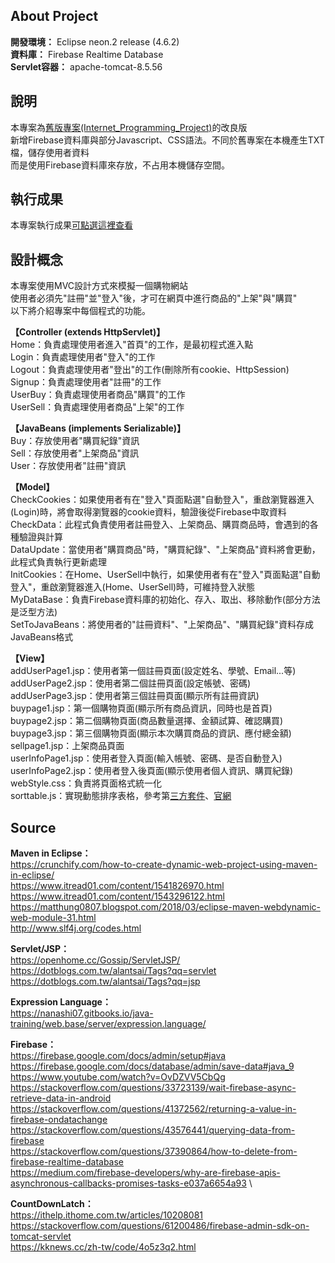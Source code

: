 About Project
---
**開發環境：** Eclipse neon.2 release (4.6.2) \
**資料庫：** Firebase Realtime Database \
**Servlet容器：** apache-tomcat-8.5.56

說明
---
本專案為[舊版專案(Internet_Programming_Project)](https://github.com/kikihayashi/Internet_Programming_Project)的改良版 \
新增Firebase資料庫與部分Javascript、CSS語法。不同於舊專案在本機產生TXT檔，儲存使用者資料 \
而是使用Firebase資料庫來存放，不占用本機儲存空間。

執行成果
---
本專案執行成果[可點選這裡查看](https://drive.google.com/file/d/1fH4EER6vM-MO9XTmcc3zmswce-USgTre/view?usp=sharing)

設計概念
---
本專案使用MVC設計方式來模擬一個購物網站 \
使用者必須先"註冊"並"登入"後，才可在網頁中進行商品的"上架"與"購買" \
以下將介紹專案中每個程式的功能。

**【Controller (extends HttpServlet)】**\
Home：負責處理使用者進入"首頁"的工作，是最初程式進入點 \
Login：負責處理使用者"登入"的工作 \
Logout：負責處理使用者"登出"的工作(刪除所有cookie、HttpSession) \
Signup：負責處理使用者"註冊"的工作 \
UserBuy：負責處理使用者商品"購買"的工作 \
UserSell：負責處理使用者商品"上架"的工作

**【JavaBeans (implements Serializable)】**\
Buy：存放使用者"購買紀錄"資訊 \
Sell：存放使用者"上架商品"資訊 \
User：存放使用者"註冊"資訊

**【Model】**\
CheckCookies：如果使用者有在"登入"頁面點選"自動登入"，重啟瀏覽器進入(Login)時，將會取得瀏覽器的cookie資料，驗證後從Firebase中取資料 \
CheckData：此程式負責使用者註冊登入、上架商品、購買商品時，會遇到的各種驗證與計算 \
DataUpdate：當使用者"購買商品"時，"購買紀錄"、"上架商品"資料將會更動，此程式負責執行更新處理 \
InitCookies：在Home、UserSell中執行，如果使用者有在"登入"頁面點選"自動登入"，重啟瀏覽器進入(Home、UserSell)時，可維持登入狀態 \
MyDataBase：負責Firebase資料庫的初始化、存入、取出、移除動作(部分方法是泛型方法) \
SetToJavaBeans：將使用者的"註冊資料"、"上架商品"、"購買紀錄"資料存成JavaBeans格式

**【View】**\
addUserPage1.jsp：使用者第一個註冊頁面(設定姓名、學號、Email...等) \
addUserPage2.jsp：使用者第二個註冊頁面(設定帳號、密碼) \
addUserPage3.jsp：使用者第三個註冊頁面(顯示所有註冊資訊) \
buypage1.jsp：第一個購物頁面(顯示所有商品資訊，同時也是首頁) \
buypage2.jsp：第二個購物頁面(商品數量選擇、金額試算、確認購買) \
buypage3.jsp：第三個購物頁面(顯示本次購買商品的資訊、應付總金額) \
sellpage1.jsp：上架商品頁面 \
userInfoPage1.jsp：使用者登入頁面(輸入帳號、密碼、是否自動登入) \
userInfoPage2.jsp：使用者登入後頁面(顯示使用者個人資訊、購買紀錄) \
webStyle.css：負責將頁面格式統一化 \
sorttable.js：實現動態排序表格，參考第[三方套件](https://blog.xuite.net/abc4561111172/blog/27510293-%E4%B8%8D%E7%94%A8%E5%AF%AB%E7%A8%8B%E5%BC%8F%E5%B0%B1%E5%8F%AF%E4%BB%A5%E7%B7%9A%E4%B8%8A%E5%8B%95%E6%85%8B%E6%8E%92%E5%BA%8F%E8%A1%A8%E6%A0%BC%EF%BC%81)、[官網](http://www.kryogenix.org/code/browser/sorttable/)

Source
---
**Maven in Eclipse：**\
https://crunchify.com/how-to-create-dynamic-web-project-using-maven-in-eclipse/ \
https://www.itread01.com/content/1541826970.html \
https://www.itread01.com/content/1543296122.html \
https://matthung0807.blogspot.com/2018/03/eclipse-maven-webdynamic-web-module-31.html \
http://www.slf4j.org/codes.html 

**Servlet/JSP：**\
https://openhome.cc/Gossip/ServletJSP/ \
https://dotblogs.com.tw/alantsai/Tags?qq=servlet \
https://dotblogs.com.tw/alantsai/Tags?qq=jsp

**Expression Language：**\
https://nanashi07.gitbooks.io/java-training/web.base/server/expression.language/ 

**Firebase：**\
https://firebase.google.com/docs/admin/setup#java \
https://firebase.google.com/docs/database/admin/save-data#java_9 \
https://www.youtube.com/watch?v=OvDZVV5CbQg \
https://stackoverflow.com/questions/33723139/wait-firebase-async-retrieve-data-in-android \
https://stackoverflow.com/questions/41372562/returning-a-value-in-firebase-ondatachange \
https://stackoverflow.com/questions/43576441/querying-data-from-firebase \
https://stackoverflow.com/questions/37390864/how-to-delete-from-firebase-realtime-database \
https://medium.com/firebase-developers/why-are-firebase-apis-asynchronous-callbacks-promises-tasks-e037a6654a93 \

**CountDownLatch：**\
https://ithelp.ithome.com.tw/articles/10208081 \
https://stackoverflow.com/questions/61200486/firebase-admin-sdk-on-tomcat-servlet \
https://kknews.cc/zh-tw/code/4o5z3q2.html 
